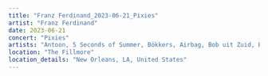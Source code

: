 ```yaml
---
title: "Franz Ferdinand_2023-06-21_Pixies"
artist: "Franz Ferdinand"
date: 2023-06-21
concert: "Pixies"
artists: "Antoon, 5 Seconds of Summer, Bökkers, Airbag, Bob uit Zuid, Bully, Coach Party, Blaas of Glory, Carlos Sadness, Claude, Carolina Durante, Aczino, Pixies, AFI, Abraham Alexander, 070 Shake, Franz Ferdinand, Dorian"
location: "The Fillmore"
location_details: "New Orleans, LA, United States"
---
```

